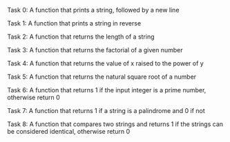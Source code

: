 Task 0:  A function that prints a string, followed by a new line

Task 1:  A function that prints a string in reverse

Task 2:  A function that returns the length of a string

Task 3:  A function that returns the factorial of a given number

Task 4:  A function that returns the value of x raised to the power of y

Task 5:  A function that returns the natural square root of a number

Task 6: A function that returns 1 if the input integer is a prime number, otherwise return 0

Task 7:  A function that returns 1 if a string is a palindrome and 0 if not

Task 8:  A function that compares two strings and returns 1 if the strings can be considered identical, otherwise return 0


